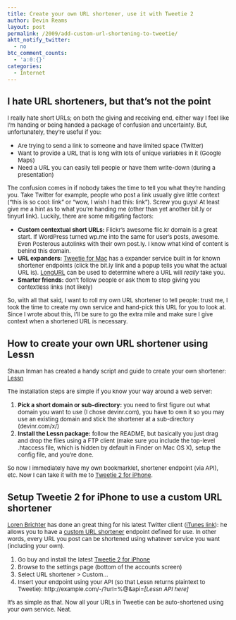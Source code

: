 ```yaml
---
title: Create your own URL shortener, use it with Tweetie 2
author: Devin Reams
layout: post
permalink: /2009/add-custom-url-shortening-to-tweetie/
aktt_notify_twitter:
  - no
btc_comment_counts:
  - 'a:0:{}'
categories:
  - Internet
---
```

## I hate URL shorteners, but that&#8217;s not the point

<span style="font-size: small;">I really hate short URLs; on both the giving and receiving end, either way I feel like I&#8217;m handing or being handed a package of confusion and uncertainty. But, unfortunately, they&#8217;re useful if you:</span>

*   <span style="font-size: small;">Are trying to send a link to someone and have limited space (Twitter)</span>
*   <span style="font-size: small;">Want to provide a URL that is long with lots of unique variables in it (Google Maps)</span>
*   <span style="font-size: small;">Need a URL you can easily tell people or have them write-down (during a presentation)</span>

<span style="font-size: small;">The confusion comes in if nobody takes the time to tell you what they&#8217;re handing you. Take Twitter for example, people who post a link usually give little context (&#8220;this is so cool: link&#8221; or &#8220;wow, I wish I had this: link&#8221;). Screw you guys! At least give me a hint as to what you&#8217;re handing me (other than yet another bit.ly or tinyurl link). Luckily, there are some mitigating factors:</span>

*   **<span style="font-size: small;">Custom contextual short URLs:</span>**<span style="font-size: small;"> Flickr&#8217;s awesome flic.kr domain is a great start. If WordPress turned wp.me into the same for user&#8217;s posts, awesome. Even Posterous autolinks with their own post.ly. I know what kind of content is behind this domain.</span>
*   **<span style="font-size: small;">URL expanders:</span>**<span style="font-size: small;"> </span>[<span style="font-size: small;">Tweetie for Mac</span>][1]<span style="font-size: small;"> has a expander service built in for known shortener endpoints (click the bit.ly link and a popup tells you what the actual URL is). </span>[<span style="font-size: small;">LongURL</span>][2]<span style="font-size: small;"> can be used to determine where a URL will </span>*<span style="font-size: small;">really</span>*<span style="font-size: small;"> take you.</span>
*   **<span style="font-size: small;">Smarter friends:</span>**<span style="font-size: small;"> don&#8217;t follow people or ask them to stop giving you contextless links (not likely)</span>

<span style="font-size: small;">So, with all that said, I want to roll my own URL shortener to tell people: trust me, I took the time to create my own service and hand-pick this URL for you to look at. Since I wrote about this, I&#8217;ll be sure to go the extra mile and make sure I give context when a shortened URL is necessary.</span>

## How to create your own URL shortener using Lessn

<span style="font-size: small;">Shaun Inman has created a handy script and guide to create your own shortener: <a href="http://shauninman.com/archive/2009/08/17/less_n">Lessn</a></span>

<span style="font-size: small;">The installation steps are simple if you know your way around a web server:</span>

1.  <span style="font-size: small;"><strong>Pick a short domain or sub-directory:</strong> you need to first figure out what domain you want to use (I chose devinr.com), you have to own it so you may use an existing domain and stick the shortener at a sub-directory (devinr.com/x/)</span>
2.  <span style="font-size: small;"><strong>Install the Lessn package:</strong> follow the README, but basically you just drag and drop the files using a FTP client (make sure you include the top-level .htaccess file, which is hidden by default in Finder on Mac OS X), setup the config file, and you&#8217;re done.</span>

<div>
  <span style="font-size: small;">So now I immediately have my own bookmarklet, shortener endpoint (via API), etc. Now I can take it with me to <a href="http://www.atebits.com/tweetie-iphone/">Tweetie 2 for iPhone</a>.</span>
</div>

## Setup Tweetie 2 for iPhone to use a custom URL shortener

<div>
  <span style="font-size: small;"><a href="https://twitter.com/atebits">Loren Brichter</a> has done an great thing for his latest Twitter client (<a href="http://itunes.apple.com/WebObjects/MZStore.woa/wa/viewSoftware?id=333903271&mt=8">iTunes link</a>): he allows you to have a <a href="http://developer.atebits.com/tweetie-iphone/custom-shortening/">custom URL shortener</a> endpoint defined for use. In other words, every URL you post can be shortened using whatever service you want (including your own).</span>
</div>

<div>
  <ol>
    <li>
      <span style="font-size: small;">Go buy and install the latest <a href="http://www.atebits.com/tweetie-iphone/">Tweetie 2 for iPhone</a></span>
    </li>
    <li>
      <span style="font-size: small;">Browse to the settings page (bottom of the accounts screen)</span>
    </li>
    <li>
      <span style="font-size: small;">Select URL shortener > Custom&#8230;</span>
    </li>
    <li>
      <span style="font-size: small;">Insert your endpoint using your API (so that Lessn returns plaintext to Tweetie): http://example.com/-/?url=%@&api=<em>[Lessn API here]</em></span>
    </li>
  </ol>
  
  <div>
    <span style="font-size: small;">It&#8217;s as simple as that. Now all your URLs in Tweetie can be auto-shortened using your own service. Neat.</span>
  </div>
</div>

 [1]: http://www.atebits.com/tweetie-mac/
 [2]: http://longurl.org/